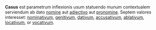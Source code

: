 **Casus** est parametrum inflexionis usum statuendo munum contextualem serviendum ab dato [nomine](nomen.md) aut [adiectivo](adiectivum.md) aut [pronomine](pronomen.md). Septem valores interesset: [nominativum](nominativus.md), [genitivum](genitivus.md), [dativum](dativus.md), [accusativum](accusativus.md), [ablativum](ablativus.md), [locativum](locativus.md), or [vocativum](vocativus.md).
